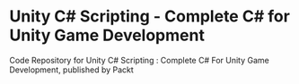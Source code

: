 


# Unity C# Scripting - Complete C# for Unity Game Development
Code Repository for Unity C# Scripting : Complete C# For Unity Game Development, published by Packt
